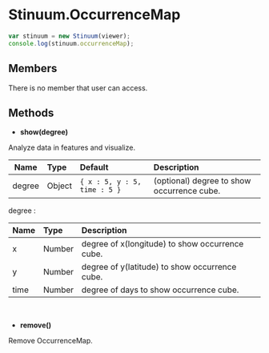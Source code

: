 # Stinuum.OccurrenceMap

```js
var stinuum = new Stinuum(viewer);
console.log(stinuum.occurrenceMap);
```

## Members

There is no member that user can access.

## Methods

* __show(degree)__

Analyze data in features and visualize.

| Name | Type | Default | Description |
| ---------- | :--------- | :---------- | :---------- |
|   degree  |  Object   |  ```{ x : 5, y : 5, time : 5 }```      |  (optional) degree to show occurrence cube.      |

degree :

| Name | Type | Description |
| ---------- | :---------- | :---------- |
|   x  |  Number   |  degree of x(longitude) to show occurrence cube.      |
|   y  |  Number   |  degree of y(latitude) to show occurrence cube.      |
|   time  |  Number   |  degree of days to show occurrence cube.      |

&nbsp;

* __remove()__

Remove OccurrenceMap.
